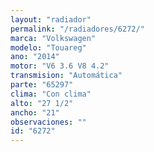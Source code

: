 ```yaml
---
layout: "radiador"
permalink: "/radiadores/6272/"
marca: "Volkswagen"
modelo: "Touareg"
ano: "2014"
motor: "V6 3.6 V8 4.2"
transmision: "Automática"
parte: "65297"
clima: "Con clima"
alto: "27 1/2"
ancho: "21"
observaciones: ""
id: "6272"
---
```


